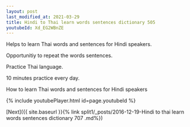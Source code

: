 ```yaml
---
layout: post
last_modified_at: 2021-03-29
title: Hindi to Thai learn words sentences dictionary 505 
youtubeId: Xd_EG2WBnZE
---
```

 
 
Helps to learn Thai words and sentences for Hindi speakers.

Opportunitiy to repeat the words sentences. 

Practice Thai language. 
 
10 minutes practice every day. 
 
How to learn Thai words and sentences for Hindi speakers 
 
{% include youtubePlayer.html id=page.youtubeId %}
 
 
[Next]({{ site.baseurl }}{% link  split1/_posts/2016-12-19-Hindi to thai learn words sentences dictionary 707 .md%})
 
